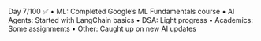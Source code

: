 Day 7/100 ✅
• ML: Completed Google’s ML Fundamentals course
• AI Agents: Started with LangChain basics
• DSA: Light progress
• Academics: Some assignments
• Other: Caught up on new AI updates
